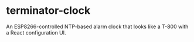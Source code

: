 # terminator-clock
An ESP8266-controlled NTP-based alarm clock that looks like a T-800 with a React configuration UI.
